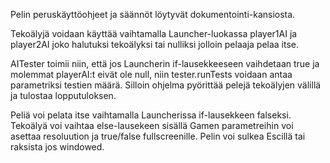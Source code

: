 Pelin peruskäyttöohjeet ja säännöt löytyvät dokumentointi-kansiosta. 

Tekoälyjä voidaan käyttää vaihtamalla Launcher-luokassa player1AI ja player2AI joko 
halutuksi tekoälyksi tai nulliksi jolloin pelaaja pelaa itse.

AITester toimii niin, että jos Launcherin if-lausekkeeseen vaihdetaan true ja molemmat playerAI:t
eivät ole null, niin tester.runTests voidaan antaa parametriksi testien määrä. Silloin ohjelma
pyörittää pelejä tekoälyjen välillä ja tulostaa lopputuloksen.

Peliä voi pelata itse vaihtamalla Launcherissa if-lausekkeen falseksi. Tekoälyä voi vaihtaa else-lausekeen
sisällä Gamen parametreihin voi asettaa resoluution ja true/false fullscreenille. Pelin voi sulkea Escillä
tai raksista jos windowed.
